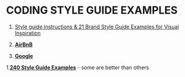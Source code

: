 # CODING STYLE GUIDE EXAMPLES

1. [Style guide instructions & 21 Brand Style Guide Examples for Visual Inspiration](https://blog.hubspot.com/marketing/examples-brand-style-guides)

1. [**AirBnB**](https://github.com/airbnb/javascript)

1. [**Google**](https://google.github.io/styleguide/)

1.[**240 Style Guide Examples**](http://styleguides.io/examples.html) - some are better than others
